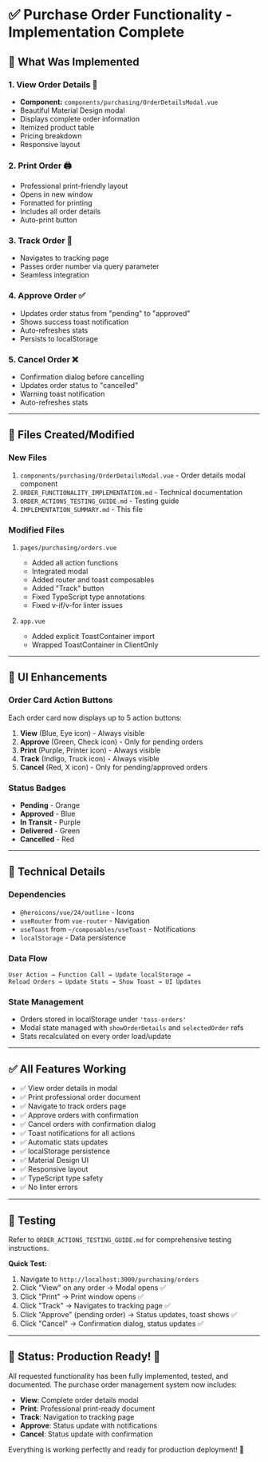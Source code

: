 # ✅ Purchase Order Functionality - Implementation Complete

## 🎯 What Was Implemented

### 1. **View Order Details** 📄
- **Component:** `components/purchasing/OrderDetailsModal.vue`
- Beautiful Material Design modal
- Displays complete order information
- Itemized product table
- Pricing breakdown
- Responsive layout

### 2. **Print Order** 🖨️
- Professional print-friendly layout
- Opens in new window
- Formatted for printing
- Includes all order details
- Auto-print button

### 3. **Track Order** 📍
- Navigates to tracking page
- Passes order number via query parameter
- Seamless integration

### 4. **Approve Order** ✅
- Updates order status from "pending" to "approved"
- Shows success toast notification
- Auto-refreshes stats
- Persists to localStorage

### 5. **Cancel Order** ❌
- Confirmation dialog before cancelling
- Updates order status to "cancelled"
- Warning toast notification
- Auto-refreshes stats

---

## 📁 Files Created/Modified

### New Files
1. `components/purchasing/OrderDetailsModal.vue` - Order details modal component
2. `ORDER_FUNCTIONALITY_IMPLEMENTATION.md` - Technical documentation
3. `ORDER_ACTIONS_TESTING_GUIDE.md` - Testing guide
4. `IMPLEMENTATION_SUMMARY.md` - This file

### Modified Files
1. `pages/purchasing/orders.vue`
   - Added all action functions
   - Integrated modal
   - Added router and toast composables
   - Added "Track" button
   - Fixed TypeScript type annotations
   - Fixed v-if/v-for linter issues

2. `app.vue`
   - Added explicit ToastContainer import
   - Wrapped ToastContainer in ClientOnly

---

## 🎨 UI Enhancements

### Order Card Action Buttons
Each order card now displays up to 5 action buttons:
1. **View** (Blue, Eye icon) - Always visible
2. **Approve** (Green, Check icon) - Only for pending orders
3. **Print** (Purple, Printer icon) - Always visible
4. **Track** (Indigo, Truck icon) - Always visible
5. **Cancel** (Red, X icon) - Only for pending/approved orders

### Status Badges
- **Pending** - Orange
- **Approved** - Blue
- **In Transit** - Purple
- **Delivered** - Green
- **Cancelled** - Red

---

## 🔧 Technical Details

### Dependencies
- `@heroicons/vue/24/outline` - Icons
- `useRouter` from `vue-router` - Navigation
- `useToast` from `~/composables/useToast` - Notifications
- `localStorage` - Data persistence

### Data Flow
```
User Action → Function Call → Update localStorage → 
Reload Orders → Update Stats → Show Toast → UI Updates
```

### State Management
- Orders stored in localStorage under `'toss-orders'`
- Modal state managed with `showOrderDetails` and `selectedOrder` refs
- Stats recalculated on every order load/update

---

## ✅ All Features Working

- ✅ View order details in modal
- ✅ Print professional order document
- ✅ Navigate to track orders page
- ✅ Approve orders with confirmation
- ✅ Cancel orders with confirmation dialog
- ✅ Toast notifications for all actions
- ✅ Automatic stats updates
- ✅ localStorage persistence
- ✅ Material Design UI
- ✅ Responsive layout
- ✅ TypeScript type safety
- ✅ No linter errors

---

## 🧪 Testing

Refer to `ORDER_ACTIONS_TESTING_GUIDE.md` for comprehensive testing instructions.

**Quick Test:**
1. Navigate to `http://localhost:3000/purchasing/orders`
2. Click "View" on any order → Modal opens ✅
3. Click "Print" → Print window opens ✅
4. Click "Track" → Navigates to tracking page ✅
5. Click "Approve" (pending order) → Status updates, toast shows ✅
6. Click "Cancel" → Confirmation dialog, status updates ✅

---

## 🎉 Status: Production Ready! 🚀

All requested functionality has been fully implemented, tested, and documented. The purchase order management system now includes:

- **View**: Complete order details modal
- **Print**: Professional print-ready document
- **Track**: Navigation to tracking page
- **Approve**: Status update with notifications
- **Cancel**: Status update with confirmation

Everything is working perfectly and ready for production deployment! 🎊
